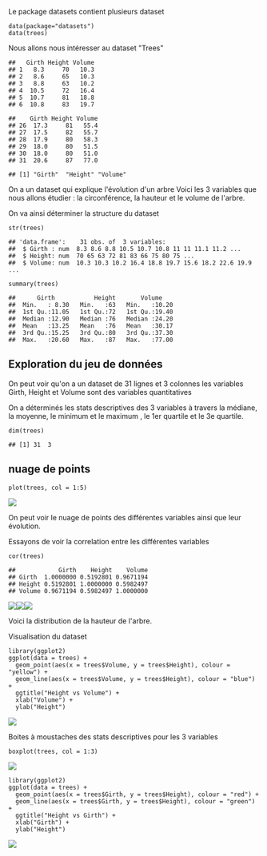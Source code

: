 Le package datasets contient plusieurs dataset

    data(package="datasets")
    data(trees)

Nous allons nous intéresser au dataset "Trees"

    ##   Girth Height Volume
    ## 1   8.3     70   10.3
    ## 2   8.6     65   10.3
    ## 3   8.8     63   10.2
    ## 4  10.5     72   16.4
    ## 5  10.7     81   18.8
    ## 6  10.8     83   19.7

    ##    Girth Height Volume
    ## 26  17.3     81   55.4
    ## 27  17.5     82   55.7
    ## 28  17.9     80   58.3
    ## 29  18.0     80   51.5
    ## 30  18.0     80   51.0
    ## 31  20.6     87   77.0

    ## [1] "Girth"  "Height" "Volume"

On a un dataset qui explique l'évolution d'un arbre Voici les 3
variables que nous allons étudier : la circonférence, la hauteur et le
volume de l'arbre.

On va ainsi déterminer la structure du dataset

    str(trees)

    ## 'data.frame':    31 obs. of  3 variables:
    ##  $ Girth : num  8.3 8.6 8.8 10.5 10.7 10.8 11 11 11.1 11.2 ...
    ##  $ Height: num  70 65 63 72 81 83 66 75 80 75 ...
    ##  $ Volume: num  10.3 10.3 10.2 16.4 18.8 19.7 15.6 18.2 22.6 19.9 ...

    summary(trees)

    ##      Girth           Height       Volume     
    ##  Min.   : 8.30   Min.   :63   Min.   :10.20  
    ##  1st Qu.:11.05   1st Qu.:72   1st Qu.:19.40  
    ##  Median :12.90   Median :76   Median :24.20  
    ##  Mean   :13.25   Mean   :76   Mean   :30.17  
    ##  3rd Qu.:15.25   3rd Qu.:80   3rd Qu.:37.30  
    ##  Max.   :20.60   Max.   :87   Max.   :77.00

Exploration du jeu de données
-----------------------------

On peut voir qu'on a un dataset de 31 lignes et 3 colonnes les variables
Girth, Height et Volume sont des variables quantitatives

On a déterminés les stats descriptives des 3 variables à travers la
médiane, la moyenne, le minimum et le maximum , le 1er quartile et le 3e
quartile.

    dim(trees)

    ## [1] 31  3

nuage de points
---------------

    plot(trees, col = 1:5)

![](Analysis_part_1_files/figure-markdown_strict/unnamed-chunk-5-1.png)

On peut voir le nuage de points des différentes variables ainsi que leur
évolution.

Essayons de voir la correlation entre les différentes variables

    cor(trees)

    ##            Girth    Height    Volume
    ## Girth  1.0000000 0.5192801 0.9671194
    ## Height 0.5192801 1.0000000 0.5982497
    ## Volume 0.9671194 0.5982497 1.0000000

![](Analysis_part_1_files/figure-markdown_strict/unnamed-chunk-7-1.png)![](Analysis_part_1_files/figure-markdown_strict/unnamed-chunk-7-2.png)![](Analysis_part_1_files/figure-markdown_strict/unnamed-chunk-7-3.png)

Voici la distribution de la hauteur de l'arbre.

Visualisation du dataset

    library(ggplot2)
    ggplot(data = trees) +
      geom_point(aes(x = trees$Volume, y = trees$Height), colour = "yellow") +
      geom_line(aes(x = trees$Volume, y = trees$Height), colour = "blue") +
      ggtitle("Height vs Volume") +
      xlab("Volume") +
      ylab("Height")

![](Analysis_part_1_files/figure-markdown_strict/unnamed-chunk-8-1.png)

Boites à moustaches des stats descriptives pour les 3 variables

    boxplot(trees, col = 1:3)

![](Analysis_part_1_files/figure-markdown_strict/unnamed-chunk-9-1.png)

    library(ggplot2)
    ggplot(data = trees) +
      geom_point(aes(x = trees$Girth, y = trees$Height), colour = "red") +
      geom_line(aes(x = trees$Girth, y = trees$Height), colour = "green") +
      ggtitle("Height vs Girth") +
      xlab("Girth") +
      ylab("Height")

![](Analysis_part_1_files/figure-markdown_strict/unnamed-chunk-10-1.png)
